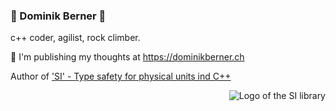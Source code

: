 ### 🧗 Dominik Berner 🧗

c++ coder, agilist, rock climber. 

:memo: I'm publishing my thoughts at https://dominikberner.ch 

Author of ['SI' - Type safety for physical units ind C++](https://github.com/bernedom/SI)

<img align="right" src="https://github.com/bernedom/SI/blob/main/SI-logo.jpg" alt="Logo of the SI library">
